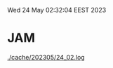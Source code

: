 Wed 24 May 02:32:04 EEST 2023
# JAM
<a href='./cache/202305/24_02.log'>./cache/202305/24_02.log</a>
